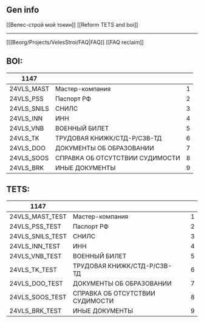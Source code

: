 ## Gen info
[[Велес-строй мой токин]]
[[Reform TETS and boi]]

---
[[[Beorg/Projects/VelesStroi/FAQ|FAQ]]
[[FAQ reclaim]]
## BOI:

| 1147        |                                 |     |
| ----------- | ------------------------------- | --- |
| 24VLS_MAST  | Мастер-компания                 | 1   |
| 24VLS_PSS   | Паспорт РФ                      | 2   |
| 24VLS_SNILS | СНИЛС                           | 3   |
| 24VLS_INN   | ИНН                             | 4   |
| 24VLS_VNB   | ВОЕННЫЙ БИЛЕТ                   | 5   |
| 24VLS_TK    | ТРУДОВАЯ КНИЖК/СТД-Р/СЗВ-ТД     | 6   |
| 24VLS_DOO   | ДОКУМЕНТЫ ОБ ОБРАЗОВАНИИ        | 7   |
| 24VLS_SOOS  | СПРАВКА ОБ ОТСУТСТВИИ СУДИМОСТИ | 8   |
| 24VLS_BRK   | ИНЫЕ ДОКУМЕНТЫ                  | 9   |
## TETS:

| 1147             |                                 |     |     |
| ---------------- | ------------------------------- | --- | --- |
| 24VLS_MAST_TEST  | Мастер-компания                 |     | 1   |
| 24VLS_PSS_TEST   | Паспорт РФ                      |     | 2   |
| 24VLS_SNILS_TEST | СНИЛС                           |     | 3   |
| 24VLS_INN_TEST   | ИНН                             |     | 4   |
| 24VLS_VNB_TEST   | ВОЕННЫЙ БИЛЕТ                   |     | 5   |
| 24VLS_TK_TEST    | ТРУДОВАЯ КНИЖК/СТД-Р/СЗВ-ТД     |     | 6   |
| 24VLS_DOO_TEST   | ДОКУМЕНТЫ ОБ ОБРАЗОВАНИИ        |     | 7   |
| 24VLS_SOOS_TEST  | СПРАВКА ОБ ОТСУТСТВИИ СУДИМОСТИ |     | 8   |
| 24VLS_BRK_TEST   | ИНЫЕ ДОКУМЕНТЫ                  |     | 9   |
